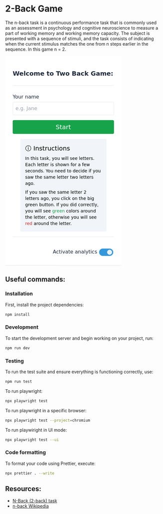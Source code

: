 # 2-Back Game 

The n-back task is a continuous performance task that is commonly used as an assessment in psychology and cognitive neuroscience to measure a part of working memory and working memory capacity. The subject is presented with a sequence of stimuli, and the task consists of indicating when the current stimulus matches the one from n steps earlier in the sequence. In this game n = 2.

![Example Image](https://github.com/migueldcdev/repo-images/blob/main/two-back-game/two-back-game-init.png)


## Useful commands:

### Installation

First, install the project dependencies:

```bash
npm install
```

### Development

To start the development server and begin working on your project, run:

```bash
npm run dev
```

### Testing

To run the test suite and ensure everything is functioning correctly, use:

```bash
npm run test
```

To run playwright:

```bash
npx playwright test
```

To run playwright in a specific browser:

```bash
npx playwright test --project=chromium
```

To run playwiright in UI mode:

```bash
npx playwright test --ui
```

### Code formatting

To format your code using Prettier, execute:

```bash
npx prettier . --write
```

## Resources:
- [N-Back (2-back) task](https://www.psytoolkit.org/experiment-library/touch_nback2.html)
- [n-back Wikipedia](https://en.wikipedia.org/wiki/N-back)
